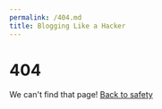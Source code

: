 ```yaml
---
permalink: /404.md
title: Blogging Like a Hacker
---
```

# 404
We can't find that page!
[Back to safety](https://lucydevv.github.io)
